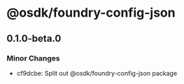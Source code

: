 # @osdk/foundry-config-json

## 0.1.0-beta.0

### Minor Changes

- cf9dcbe: Split out @osdk/foundry-config-json package
